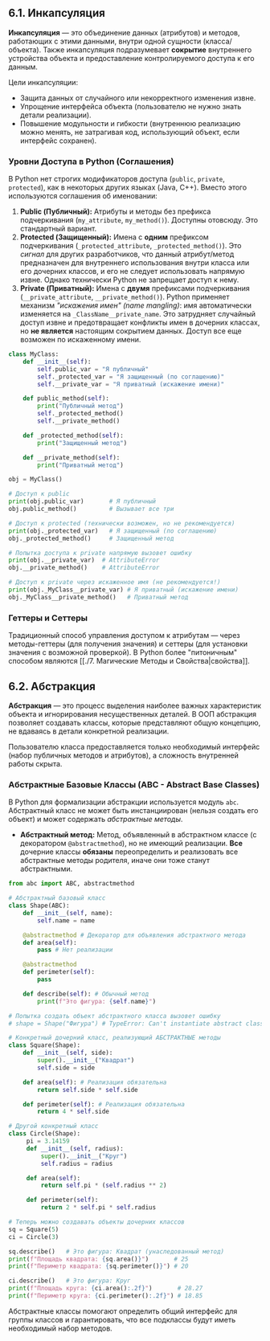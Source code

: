 ## 6.1. Инкапсуляция

**Инкапсуляция** — это объединение данных (атрибутов) и методов, работающих с этими данными, внутри одной сущности (класса/объекта). Также инкапсуляция подразумевает **сокрытие** внутреннего устройства объекта и предоставление контролируемого доступа к его данным.

Цели инкапсуляции:
*   Защита данных от случайного или некорректного изменения извне.
*   Упрощение интерфейса объекта (пользователю не нужно знать детали реализации).
*   Повышение модульности и гибкости (внутреннюю реализацию можно менять, не затрагивая код, использующий объект, если интерфейс сохранен).

### Уровни Доступа в Python (Соглашения)

В Python нет строгих модификаторов доступа (`public`, `private`, `protected`), как в некоторых других языках (Java, C++). Вместо этого используются соглашения об именовании:

1.  **Public (Публичный):** Атрибуты и методы без префикса подчеркивания (`my_attribute`, `my_method()`). Доступны отовсюду. Это стандартный вариант.
2.  **Protected (Защищенный):** Имена с **одним** префиксом подчеркивания (`_protected_attribute`, `_protected_method()`). Это *сигнал* для других разработчиков, что данный атрибут/метод предназначен для внутреннего использования внутри класса или его дочерних классов, и его не следует использовать напрямую извне. Однако технически Python не запрещает доступ к нему.
3.  **Private (Приватный):** Имена с **двумя** префиксами подчеркивания (`__private_attribute`, `__private_method()`). Python применяет механизм *"искажения имен" (name mangling)*: имя автоматически изменяется на `_ClassName__private_name`. Это затрудняет случайный доступ извне и предотвращает конфликты имен в дочерних классах, но **не является** настоящим сокрытием данных. Доступ все еще возможен по искаженному имени.

```python
class MyClass:
    def __init__(self):
        self.public_var = "Я публичный"
        self._protected_var = "Я защищенный (по соглашению)"
        self.__private_var = "Я приватный (искажение имени)"

    def public_method(self):
        print("Публичный метод")
        self._protected_method()
        self.__private_method()

    def _protected_method(self):
        print("Защищенный метод")

    def __private_method(self):
        print("Приватный метод")

obj = MyClass()

# Доступ к public
print(obj.public_var)       # Я публичный
obj.public_method()         # Вызывает все три

# Доступ к protected (технически возможен, но не рекомендуется)
print(obj._protected_var)   # Я защищенный (по соглашению)
obj._protected_method()     # Защищенный метод

# Попытка доступа к private напрямую вызовет ошибку
print(obj.__private_var)  # AttributeError
obj.__private_method()    # AttributeError

# Доступ к private через искаженное имя (не рекомендуется!)
print(obj._MyClass__private_var) # Я приватный (искажение имени)
obj._MyClass__private_method()   # Приватный метод
```

### Геттеры и Сеттеры

Традиционный способ управления доступом к атрибутам — через методы-геттеры (для получения значения) и сеттеры (для установки значения с возможной проверкой). В Python более "питоничным" способом являются [[./7. Магические Методы и Свойства|свойства]].

## 6.2. Абстракция

**Абстракция** — это процесс выделения наиболее важных характеристик объекта и игнорирования несущественных деталей. В ООП абстракция позволяет создавать классы, которые представляют общую концепцию, не вдаваясь в детали конкретной реализации.

Пользователю класса предоставляется только необходимый интерфейс (набор публичных методов и атрибутов), а сложность внутренней работы скрыта.

### Абстрактные Базовые Классы (ABC - Abstract Base Classes)

В Python для формализации абстракции используется модуль `abc`. Абстрактный класс не может быть инстанциирован (нельзя создать его объект) и может содержать *абстрактные методы*.

*   **Абстрактный метод:** Метод, объявленный в абстрактном классе (с декоратором `@abstractmethod`), но не имеющий реализации. **Все** дочерние классы **обязаны** переопределить и реализовать все абстрактные методы родителя, иначе они тоже станут абстрактными.

```python
from abc import ABC, abstractmethod

# Абстрактный базовый класс
class Shape(ABC):
    def __init__(self, name):
        self.name = name

    @abstractmethod # Декоратор для объявления абстрактного метода
    def area(self):
        pass # Нет реализации

    @abstractmethod
    def perimeter(self):
        pass

    def describe(self): # Обычный метод
        print(f"Это фигура: {self.name}")

# Попытка создать объект абстрактного класса вызовет ошибку
# shape = Shape("Фигура") # TypeError: Can't instantiate abstract class Shape...

# Конкретный дочерний класс, реализующий АБСТРАКТНЫЕ методы
class Square(Shape):
    def __init__(self, side):
        super().__init__("Квадрат")
        self.side = side

    def area(self): # Реализация обязательна
        return self.side * self.side

    def perimeter(self): # Реализация обязательна
        return 4 * self.side

# Другой конкретный класс
class Circle(Shape):
     pi = 3.14159
     def __init__(self, radius):
         super().__init__("Круг")
         self.radius = radius

     def area(self):
         return self.pi * (self.radius ** 2)

     def perimeter(self):
         return 2 * self.pi * self.radius

# Теперь можно создавать объекты дочерних классов
sq = Square(5)
ci = Circle(3)

sq.describe()   # Это фигура: Квадрат (унаследованный метод)
print(f"Площадь квадрата: {sq.area()}")       # 25
print(f"Периметр квадрата: {sq.perimeter()}") # 20

ci.describe()   # Это фигура: Круг
print(f"Площадь круга: {ci.area():.2f}")       # 28.27
print(f"Периметр круга: {ci.perimeter():.2f}") # 18.85
```
Абстрактные классы помогают определить общий интерфейс для группы классов и гарантировать, что все подклассы будут иметь необходимый набор методов.